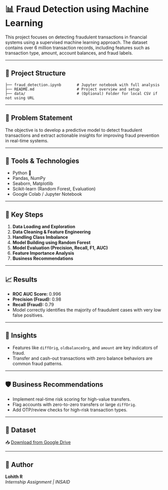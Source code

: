 
# 📊 Fraud Detection using Machine Learning

This project focuses on detecting fraudulent transactions in financial systems using a supervised machine learning approach. The dataset contains over 6 million transaction records, including features such as transaction type, amount, account balances, and fraud labels.

---

## 📁 Project Structure

```
├── fraud_detection.ipynb       # Jupyter notebook with full analysis
├── README.md                   # Project overview and setup
├── data/                       # (Optional) Folder for local CSV if not using URL
```

---

## 🚀 Problem Statement

The objective is to develop a predictive model to detect fraudulent transactions and extract actionable insights for improving fraud prevention in real-time systems.

---

## 🧰 Tools & Technologies

- Python 🐍
- Pandas, NumPy
- Seaborn, Matplotlib
- Scikit-learn (Random Forest, Evaluation)
- Google Colab / Jupyter Notebook

---

## 📌 Key Steps

1. **Data Loading and Exploration**
2. **Data Cleaning & Feature Engineering**
3. **Handling Class Imbalance**
4. **Model Building using Random Forest**
5. **Model Evaluation (Precision, Recall, F1, AUC)**
6. **Feature Importance Analysis**
7. **Business Recommendations**

---

## 📈 Results

- **ROC AUC Score:** 0.996
- **Precision (Fraud):** 0.98
- **Recall (Fraud):** 0.79
- Model correctly identifies the majority of fraudulent cases with very low false positives.

---

## 📌 Insights

- Features like `diffOrig`, `oldbalanceOrg`, and `amount` are key indicators of fraud.
- Transfer and cash-out transactions with zero balance behaviors are common fraud patterns.

---

## 🛡️ Business Recommendations

- Implement real-time risk scoring for high-value transfers.
- Flag accounts with zero-to-zero transfers or large `diffOrig`.
- Add OTP/review checks for high-risk transaction types.

---

## 📎 Dataset

📥 [Download from Google Drive](https://drive.google.com/uc?id=1VQ-HAm0oHbv0GmDKP2iqqFNc5aI91OLn&export=download)

---

## 👤 Author

**Lohith R**  
_Internship Assignment | INSAID_
